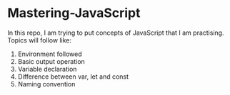 # Mastering-JavaScript
In this repo, I am trying to put concepts of JavaScript that I am practising.
Topics will follow like:
1. Environment followed
2. Basic output operation
3. Variable declaration
4. Difference between var, let and const
5. Naming convention
